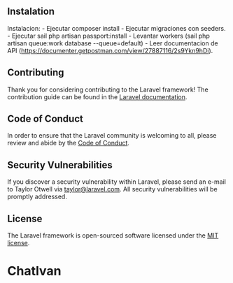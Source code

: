 ## Instalation
Instalacion:
    - Ejecutar composer install
    - Ejecutar migraciones con seeders.
    - Ejecutar sail php artisan passport:install
    - Levantar workers (sail php artisan queue:work database --queue=default)
    - Leer documentacion de API (https://documenter.getpostman.com/view/27887116/2s9Ykn9hDi).

## Contributing

Thank you for considering contributing to the Laravel framework! The contribution guide can be found in the [Laravel documentation](https://laravel.com/docs/contributions).

## Code of Conduct

In order to ensure that the Laravel community is welcoming to all, please review and abide by the [Code of Conduct](https://laravel.com/docs/contributions#code-of-conduct).

## Security Vulnerabilities

If you discover a security vulnerability within Laravel, please send an e-mail to Taylor Otwell via [taylor@laravel.com](mailto:taylor@laravel.com). All security vulnerabilities will be promptly addressed.

## License

The Laravel framework is open-sourced software licensed under the [MIT license](https://opensource.org/licenses/MIT).
# ChatIvan
